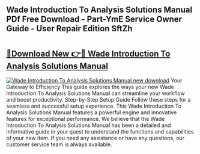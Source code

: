 ## Wade Introduction To Analysis Solutions Manual PDf Free Download - Part-YmE Service Owner Guide - User Repair Edition SftZh

# <h2><a href="http://bc79121.oget.top/?id=Wade+Introduction+To+Analysis+Solutions+Manual">🔗Download New 👉🔴 Wade Introduction To Analysis Solutions Manual</a></h2>

[![Wade Introduction To Analysis Solutions Manual new download](https://i.imgur.com/5g1atiW.png)](http://bc79121.oget.top/?id=Wade+Introduction+To+Analysis+Solutions+Manual)
Your Gateway to Efficiency This guide explores the ways your new Wade Introduction To Analysis Solutions Manual can streamline your workflow and boost productivity. Step-by-Step Setup Guide Follow these steps for a seamless and successful setup experience. This Wade Introduction To Analysis Solutions Manual features a powerful engine and innovative features for exceptional performance. We believe that the Wade Introduction To Analysis Solutions Manual has been a detailed and informative guide in your quest to understand the functions and capabilities of your new item. If you need any assistance or have any questions, our customer service team is always available.

